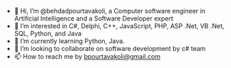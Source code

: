 - 👋 Hi, I’m @behdadpourtavakoli, a Computer software engineer in Artificial Intelligence and a Software Developer expert
- 👀 I’m interested in C#, Delphi, C++, JavaScript, PHP, ASP .Net, VB .Net, SQL, Python, and Java
- 🌱 I’m currently learning Python, Java.
- 💞️ I’m looking to collaborate on software development by c# team
- 📫 How to reach me by bpourtavakoli@gmail.com

<!---
behdadpourtavakoli/behdadpourtavakoli is a ✨ special ✨ repository because its `README.md` (this file) appears on your GitHub profile.
You can click the Preview link to take a look at your changes.
--->
